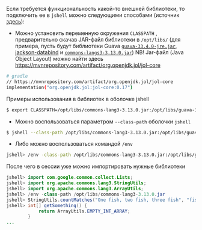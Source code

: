Если требуется функциональность какой-то внешней библиотеки, то подключить ее в `jshell` можно следующими способами (источник [здесь](https://stackoverflow.com/questions/43111018/how-to-import-external-libraries-in-jshell-java-9)):
- Можно установить переменную окружения `CLASSPATH` , предварительно скачав JAR-файл библиотеки в `/opt/libs/` (для примера, пусть будут библиотеки Guava [`guava-33.4.0-jre.jar`](https://repo1.maven.org/maven2/com/google/guava/guava/33.4.0-jre/guava-33.4.0-jre.jar), [jackson-databind](https://repo1.maven.org/maven2/com/fasterxml/jackson/core/jackson-databind/2.1.4/jackson-databind-2.1.4.jar) и [`commons-langs3-3.13.0.jar`](https://repo.mavenlibs.com/maven/org/apache/commons/commons-lang3/3.13.0/commons-lang3-3.13.0.jar?utm_source=mavenlibs.com))
NB! Jar-файл (Java Object Layout) можно найти здесь  https://mvnrepository.com/artifact/org.openjdk.jol/jol-core 
```bash
# gradle
// https://mvnrepository.com/artifact/org.openjdk.jol/jol-core
implementation("org.openjdk.jol:jol-core:0.17")  
```

Примеры использования в библиотек в оболочке jshell
```bash
$ export CLASSPATH=/opt/libs/commons-lang3-3.13.0.jar:/opt/libs/guava-33.4.0-jre.jar
```
- Можно воспользоваться параметром `--class-path` оболочки `jshell`
```bash
$ jshell --class-path /opt/libs/commons-lang3-3.13.0.jar:/opt/libs/guava-33.4.0-jre.jar
```
- Либо можно воспользоваться командой `/env`
```bash
jshell> /env -class-path /opt/libs/commons-lang3-3.13.0.jar:/opt/libs/guava-33.4.0-jre.jar
```

После чего в сессии уже можно импортировать нужные библиотеки
```java
jshell> import com.google.common.collect.Lists;
jshell> import org.apache.commons.lang3.StringUtils;
jshell> import org.apache.commons.lang3.ArrayUtils;
jshell> /env -class-path /opt/libs/commons-lang3-3.13.0.jar
jshell> StringUtils.countMatches("One fish, two fish, three fish", "fish"); // 3
jshell> int[] getSomething() {
            return ArrayUtils.EMPTY_INT_ARRAY;
        }
...
```